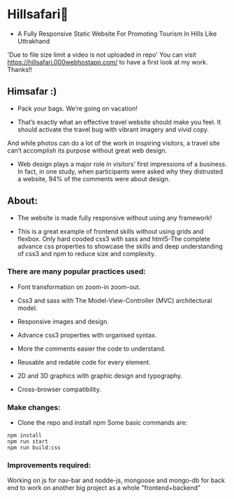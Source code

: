 # Hillsafari🌄
- A Fully Responsive Static Website For Promoting Tourism In Hills Like Uttrakhand

'Due to file size limit a video is not uploaded in repo'
You can visit https://hillsafari.000webhostapp.com/ to have a first look at my work. Thanks!!

## Himsafar :)
- Pack your bags. We’re going on vacation!

- That’s exactly what an effective travel website should make you feel. It should activate the travel bug with vibrant imagery and vivid copy.

And while photos can do a lot of the work in inspiring visitors, a travel site can’t accomplish its purpose without great web design.

- Web design plays a major role in visitors’ first impressions of a business. In fact, in one study, when participants were asked why they distrusted a website, 94% of the comments were about design.

## About:
- The website is made fully responsive without using any framework!

- This is a great example of frontend skills without using grids and flexbox. Only hard cooded css3 with sass and html5-The complete advance css properties to showcase the skills and deep understanding of css3 and npm to reduce size and complexity.

### There are many popular practices used:
- Font transformation on zoom-in zoom-out.

- Css3 and sass with The Model-View-Controller (MVC) architectural model.

- Responsive images and design.

- Advance css3 properties with organised syntax.

- More the comments easier the code to understand.

- Reusable and redable code for every element.

- 2D and 3D graphics with graphic design and typography.

- Cross-browser compatibility.

### Make changes: 
- Clone the repo and install npm 
Some basic commands are:
```
npm install
npm run start
npm run build:css
```
### Improvements required:
Working on js for nav-bar and nodde-js, mongoose and mongo-db for back end to work on another big project as a whole "frontend+backend"



